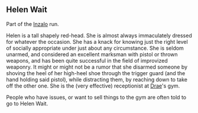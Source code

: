 ## Helen Wait

Part of the [Inzalo](InzaloShadowEarth) run.

Helen is a tall shapely red-head. She is almost always immaculately
dressed for whatever the occasion. She has a knack for knowing just
the right level of socially appropriate under just about any
circumstance. She is seldom unarmed, and considered an excellent
marksman with pistol or thrown weapons, and has been quite successful
in the field of improvized weaponry. It might or might not be a rumor
that she disarmed someone by shoving the heel of her high-heel shoe
through the trigger guard (and the hand holding said pistol), while
distracting them, by reaching down to take off the other one.  She is
the (very effective) receptionist at [Drae](DrashirBlitzen)'s gym.

People who have issues, or want to sell things to the gym are often
told to go to Helen Wait.
